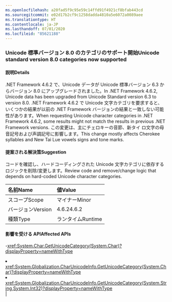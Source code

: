 ```yaml
---
ms.openlocfilehash: a20fad5f9c95e59c14ffd91f4921cf8bfab443cd
ms.sourcegitcommit: e02d17b2cf9c1258dadda4810a5e6072a0089aee
ms.translationtype: HT
ms.contentlocale: ja-JP
ms.lasthandoff: 07/01/2020
ms.locfileid: "85621188"
---
```

### <a name="unicode-standard-version-80-categories-now-supported"></a><span data-ttu-id="ad083-101">Unicode 標準バージョン 8.0 のカテゴリのサポート開始</span><span class="sxs-lookup"><span data-stu-id="ad083-101">Unicode standard version 8.0 categories now supported</span></span>

#### <a name="details"></a><span data-ttu-id="ad083-102">説明</span><span class="sxs-lookup"><span data-stu-id="ad083-102">Details</span></span>

<span data-ttu-id="ad083-103">.NET Framework 4.6.2 で、Unicode データが Unicode 標準バージョン 6.3 からバージョン 8.0 にアップグレードされました。</span><span class="sxs-lookup"><span data-stu-id="ad083-103">In .NET Framework 4.6.2, Unicode data has been upgraded from Unicode Standard version 6.3 to version 8.0.</span></span>  <span data-ttu-id="ad083-104">.NET Framework 4.6.2 で Unicode 文字カテゴリを要求すると、いくつかの結果が以前の .NET Framework バージョンの結果と一致しない可能性があります。</span><span class="sxs-lookup"><span data-stu-id="ad083-104">When requesting Unicode character categories in .NET Framework 4.6.2, some results might not match the results in previous .NET Framework versions.</span></span>  <span data-ttu-id="ad083-105">この変更は、主にチェロキーの音節、新タイ ロ文字の母音記号および声調記号に影響します。</span><span class="sxs-lookup"><span data-stu-id="ad083-105">This change mostly affects Cherokee syllables and New Tai Lue vowels signs and tone marks.</span></span>

#### <a name="suggestion"></a><span data-ttu-id="ad083-106">提案される解決策</span><span class="sxs-lookup"><span data-stu-id="ad083-106">Suggestion</span></span>

<span data-ttu-id="ad083-107">コードを確認し、ハードコーディングされた Unicode 文字カテゴリに依存するロジックを削除/変更します。</span><span class="sxs-lookup"><span data-stu-id="ad083-107">Review code and remove/change logic that depends on hard-coded Unicode character categories.</span></span>

| <span data-ttu-id="ad083-108">名前</span><span class="sxs-lookup"><span data-stu-id="ad083-108">Name</span></span>    | <span data-ttu-id="ad083-109">値</span><span class="sxs-lookup"><span data-stu-id="ad083-109">Value</span></span>       |
|:--------|:------------|
| <span data-ttu-id="ad083-110">スコープ</span><span class="sxs-lookup"><span data-stu-id="ad083-110">Scope</span></span>   |<span data-ttu-id="ad083-111">マイナー</span><span class="sxs-lookup"><span data-stu-id="ad083-111">Minor</span></span>|
|<span data-ttu-id="ad083-112">バージョン</span><span class="sxs-lookup"><span data-stu-id="ad083-112">Version</span></span>|<span data-ttu-id="ad083-113">4.6.2</span><span class="sxs-lookup"><span data-stu-id="ad083-113">4.6.2</span></span>|
|<span data-ttu-id="ad083-114">種類</span><span class="sxs-lookup"><span data-stu-id="ad083-114">Type</span></span>|<span data-ttu-id="ad083-115">ランタイム</span><span class="sxs-lookup"><span data-stu-id="ad083-115">Runtime</span></span>

#### <a name="affected-apis"></a><span data-ttu-id="ad083-116">影響を受ける API</span><span class="sxs-lookup"><span data-stu-id="ad083-116">Affected APIs</span></span>

-<xref:System.Char.GetUnicodeCategory(System.Char)?displayProperty=nameWithType></li><li><xref:System.Globalization.CharUnicodeInfo.GetUnicodeCategory(System.Char)?displayProperty=nameWithType></li><li><xref:System.Globalization.CharUnicodeInfo.GetUnicodeCategory(System.String,System.Int32)?displayProperty=nameWithType></li></ul>|
